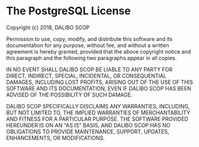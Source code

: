 The PostgreSQL License
===============================================================================

Copyright (c) 2018, DALIBO SCOP

Permission to use, copy, modify, and distribute this software and its 
documentation for any purpose, without fee, and without a written agreement 
is hereby granted, provided that the above copyright notice and this paragraph 
and the following two paragraphs appear in all copies.

IN NO EVENT SHALL DALIBO SCOP BE LIABLE TO ANY PARTY FOR DIRECT, INDIRECT, 
SPECIAL, INCIDENTAL, OR CONSEQUENTIAL DAMAGES, INCLUDING LOST PROFITS, ARISING 
OUT OF THE USE OF THIS SOFTWARE AND ITS DOCUMENTATION, EVEN IF DALIBO SCOP 
HAS BEEN ADVISED OF THE POSSIBILITY OF SUCH DAMAGE.

DALIBO SCOP SPECIFICALLY DISCLAIMS ANY WARRANTIES, INCLUDING, BUT NOT 
LIMITED TO, THE IMPLIED WARRANTIES OF MERCHANTABILITY AND FITNESS FOR A 
PARTICULAR PURPOSE. THE SOFTWARE PROVIDED HEREUNDER IS ON AN "AS IS" BASIS, 
AND DALIBO SCOP HAS NO OBLIGATIONS TO PROVIDE MAINTENANCE, SUPPORT, 
UPDATES, ENHANCEMENTS, OR MODIFICATIONS.
